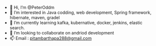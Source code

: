 - 👋 Hi, I’m @PeterOddm
- 👀 I’m interested in Java codding, web development, Spring framework, hibernate, maven, gradel
- 🌱 I’m currently learning kafka, kubernative, docker, jenkins, elastic search.
- 💞️ I’m looking to collaborate on andriod development
- 📫 Email : pitambarthapa288@gmail.com

<!---
PeterOddm/PeterOddm is a ✨ special ✨ repository because its `README.md` (this file) appears on your GitHub profile.
You can click the Preview link to take a look at your changes.
--->
